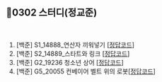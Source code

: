 
## 📘0302 스터디(정교준)
</br>

1. [백준] S1_14888_연산자 끼워넣기 [[정답코드]()]
2. [백준] S2_14889_스타트와 링크 [[정답코드](https://github.com/daejeon5-algostudy/AlgorithmStudy/blob/main/%EC%8A%A4%ED%84%B0%EB%94%94/0302/%EC%A0%95%EA%B5%90%EC%A4%80/S2_bj_14889_%EC%8A%A4%ED%83%80%ED%8A%B8%EC%99%80%EB%A7%81%ED%81%AC.md)]
3. [백준] G2_19236 청소년 상어 [[정답코드](https://github.com/daejeon5-algostudy/AlgorithmStudy/blob/main/%EC%8A%A4%ED%84%B0%EB%94%94/0302/%EC%A0%95%EA%B5%90%EC%A4%80/G2_19236_%EC%B2%AD%EC%86%8C%EB%85%84%EC%83%81%EC%96%B4.md)]
4. [백준] G5_20055 컨베이어 벨트 위의 로봇[[정답코드]()]

